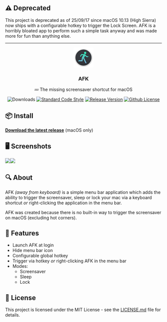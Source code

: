 ## ⚠️ Deprecated

This project is deprecated as of 25/09/17 since macOS 10.13 (High Sierra) now ships with a configurable hotkey to trigger the Lock Screen. AFK is a horribly bloated app to perform such a simple task anyway and was made more for fun than anything else.

---

<p align="center">
    <img src="icon@2x.png" height="64">
    <h3 align="center">AFK</h3>
    <p align="center">💤 The missing screensaver shortcut for macOS<p>
    <p align="center"><img src="https://img.shields.io/github/downloads/jamieweavis/afk/total.svg" alt="Downloads"> <a href="https://github.com/feross/standard"><img src="https://img.shields.io/badge/code%20style-standard-brightgreen.svg" alt="Standard Code Style"></a> <a href="https://github.com/jamieweavis/afk/releases"><img src="https://img.shields.io/github/release/jamieweavis/afk.svg" alt="Release Version"></a> <a href="https://raw.githubusercontent.com/jamieweavis/afk/master/LICENSE.md"><img src="https://img.shields.io/badge/license-MIT-blue.svg" alt="Github License"></a></p>
</p>

## 📦 Install

**[Download the latest release](https://github.com/jamieweavis/afk/releases)** (macOS only)

## 🖥 Screenshots

<img src="https://github.com/jamieweavis/afk/raw/master/screenshots/menubar.png" width="380"><img src="https://github.com/jamieweavis/afk/raw/master/screenshots/preferences.png" width="380">

## 🔍 About

AFK *(away from keyboard)* is a simple menu bar application which adds the ability to trigger the screensaver, sleep or lock your mac via a keyboard shortcut *or* right-clicking the application in the menu bar.

AFK was created because there is no built-in way to trigger the screensaver on macOS (excluding hot corners).

## 🚀 Features

* Launch AFK at login
* Hide menu bar icon
* Configurable global hotkey
* Trigger via hotkey *or* right-clicking AFK in the menu bar
* Modes:
	* Screensaver
	* Sleep
	* Lock

## 📄 License

This project is licensed under the MIT License - see the [LICENSE.md](LICENSE.md) file for details.
